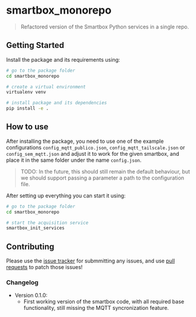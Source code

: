 # smartbox_monorepo

> Refactored version of the Smartbox Python services in a single repo.

## Getting Started

Install the package and its requirements using:

```bash
# go to the package folder
cd smartbox_monorepo

# create a virtual environment
virtualenv venv

# install package and its dependencies
pip install -e .
```

## How to use

After installing the package, you need to use one of the example configurations `config_mqtt_publico.json`, `config_mqtt_tailscale.json` or `config_sem_mqtt.json` and adjust it to work for the given smartbox, and place it in the same folder under the name `config.json`.

> TODO: In the future, this should still remain the default behaviour, but we should support passing a parameter a path to the configuration file.

After setting up everything you can start it using:

```bash
# go to the package folder
cd smartbox_monorepo

# start the acquisition service
smartbox_init_services
```

## Contributing

Please use the [issue tracker](https://github.com/WoW-Institute-of-Systems-and-Robotics/smartbox_monorepo/issues) for submmitting any issues, and use [pull requests](https://github.com/WoW-Institute-of-Systems-and-Robotics/smartbox_monorepo/pulls/) to patch those issues!

### Changelog

- Version 0.1.0:
    - First working version of the smartbox code, with all required base functionality, still missing the MQTT syncronization feature.
